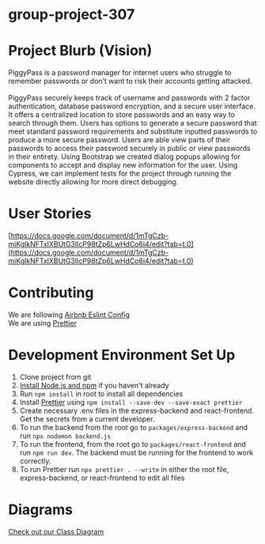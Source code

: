 # group-project-307

# Project Blurb (Vision)
PiggyPass is a password manager for internet users who struggle to remember passwords or don’t want to risk their accounts getting attacked. 
<br /><br />
PiggyPass securely keeps track of username and passwords with 2 factor authentication, database password encryption, and a secure user interface. It offers a centralized location to store passwords and an easy way to search through them. Users has options to generate a secure password that meet standard password requirements and substitute inputted passwords to produce a more secure password. Users are able view parts of their passwords to access their password securely in public or view passwords in their entirety.
Using Bootstrap we created dialog popups allowing for components to accept and display new information for the user. Using Cypress, we can implement tests for the project through running the website directly allowing for more direct debugging.

# User Stories
[https://docs.google.com/document/d/1mTgCzb-miKglkNFTxlXBUtG3lIcP98tZp6LwHdCo6i4/edit?tab=t.0](https://docs.google.com/document/d/1mTgCzb-miKglkNFTxlXBUtG3lIcP98tZp6LwHdCo6i4/edit?tab=t.0)

# Contributing
We are following [Airbnb Eslint Config](https://www.npmjs.com/package/eslint-config-airbnb)
<br />
We are using [Prettier](https://prettier.io/)

# Development Environment Set Up
1. Clone project from git
2. [Install Node.js and npm](https://nodejs.org/en/download/) if you haven't already
3. Run ```npm install``` in root to install all dependencies
4. Install [Prettier](https://prettier.io/docs/en/install) using ```npm install --save-dev --save-exact prettier```
5. Create necessary .env files in the express-backend and react-frontend. Get the secrets from a current developer.
6. To run the backend from the root go to ```packages/express-backend``` and run ```npx nodemon backend.js```
7. To run the frontend, from the root go to ```packages/react-frontend``` and run ```npm run dev```. The backend must be running for the frontend to work correctly.
8. To run Prettier run ```npx prettier . --write``` in either the root file, express-backend, or react-frontend to edit all files

# Diagrams
[Check out our Class Diagram](docs/diagram.md)
